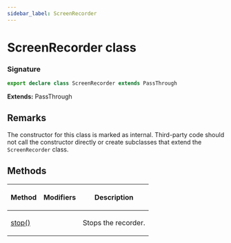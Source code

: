 ```yaml
---
sidebar_label: ScreenRecorder
---
```


# ScreenRecorder class

### Signature

```typescript
export declare class ScreenRecorder extends PassThrough
```

**Extends:** PassThrough

## Remarks

The constructor for this class is marked as internal. Third-party code should not call the constructor directly or create subclasses that extend the `ScreenRecorder` class.

## Methods

<table><thead><tr><th>

Method

</th><th>

Modifiers

</th><th>

Description

</th></tr></thead>
<tbody><tr><td>

<span id="stop">[stop()](./puppeteer.screenrecorder.stop.md)</span>

</td><td>

</td><td>

Stops the recorder.

</td></tr>
</tbody></table>
